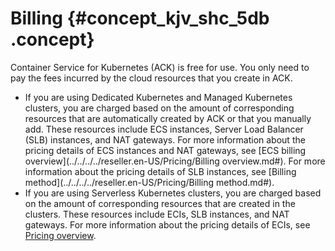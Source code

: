 # Billing {#concept_kjv_shc_5db .concept}

Container Service for Kubernetes \(ACK\) is free for use. You only need to pay the fees incurred by the cloud resources that you create in ACK.

-   If you are using Dedicated Kubernetes and Managed Kubernetes clusters, you are charged based on the amount of corresponding resources that are automatically created by ACK or that you manually add. These resources include ECS instances, Server Load Balancer \(SLB\) instances, and NAT gateways. For more information about the pricing details of ECS instances and NAT gateways, see [ECS billing overview](../../../../reseller.en-US/Pricing/Billing overview.md#). For more information about the pricing details of SLB instances, see [Billing method](../../../../reseller.en-US/Pricing/Billing method.md#).
-   If you are using Serverless Kubernetes clusters, you are charged based on the amount of corresponding resources that are created in the clusters. These resources include ECIs, SLB instances, and NAT gateways. For more information about the pricing details of ECIs, see [Pricing overview](https://www.alibabacloud.com/help/zh/doc-detail/89142.html).


